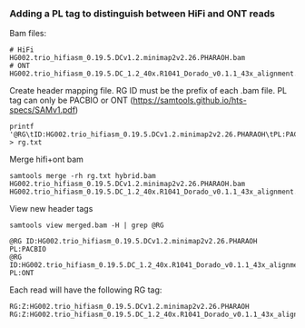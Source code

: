### Adding a PL tag to distinguish between HiFi and ONT reads

Bam files:
```
# HiFi
HG002.trio_hifiasm_0.19.5.DCv1.2.minimap2v2.26.PHARAOH.bam
# ONT
HG002.trio_hifiasm_0.19.5.DC_1.2_40x.R1041_Dorado_v0.1.1_43x_alignment.minimap2.26.bam
```

Create header mapping file. RG ID must be the prefix of each .bam file. PL tag can only be PACBIO or ONT (https://samtools.github.io/hts-specs/SAMv1.pdf)
```
printf '@RG\tID:HG002.trio_hifiasm_0.19.5.DCv1.2.minimap2v2.26.PHARAOH\tPL:PACBIO\n@RG\tID:HG002.trio_hifiasm_0.19.5.DC_1.2_40x.R1041_Dorado_v0.1.1_43x_alignment.minimap2.26\tPL:ONT\n' > rg.txt
```

Merge hifi+ont bam
```
samtools merge -rh rg.txt hybrid.bam HG002.trio_hifiasm_0.19.5.DCv1.2.minimap2v2.26.PHARAOH.bam HG002.trio_hifiasm_0.19.5.DC_1.2_40x.R1041_Dorado_v0.1.1_43x_alignment.minimap2.26.bam
```

View new header tags
```
samtools view merged.bam -H | grep @RG

@RG	ID:HG002.trio_hifiasm_0.19.5.DCv1.2.minimap2v2.26.PHARAOH	PL:PACBIO
@RG	ID:HG002.trio_hifiasm_0.19.5.DC_1.2_40x.R1041_Dorado_v0.1.1_43x_alignment.minimap2.26	PL:ONT
```

Each read will have the following RG tag:
```
RG:Z:HG002.trio_hifiasm_0.19.5.DCv1.2.minimap2v2.26.PHARAOH
RG:Z:HG002.trio_hifiasm_0.19.5.DC_1.2_40x.R1041_Dorado_v0.1.1_43x_alignment.minimap2.26
```
